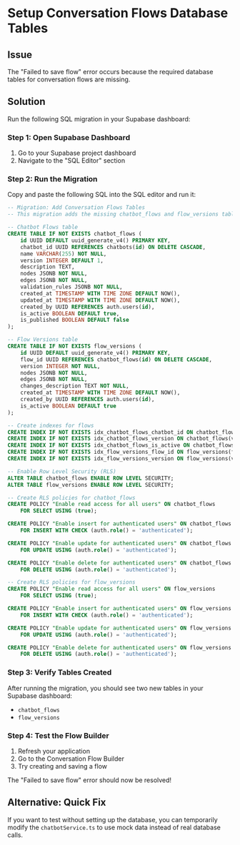 # Setup Conversation Flows Database Tables

## Issue
The "Failed to save flow" error occurs because the required database tables for conversation flows are missing.

## Solution
Run the following SQL migration in your Supabase dashboard:

### Step 1: Open Supabase Dashboard
1. Go to your Supabase project dashboard
2. Navigate to the "SQL Editor" section

### Step 2: Run the Migration
Copy and paste the following SQL into the SQL editor and run it:

```sql
-- Migration: Add Conversation Flows Tables
-- This migration adds the missing chatbot_flows and flow_versions tables

-- Chatbot Flows table
CREATE TABLE IF NOT EXISTS chatbot_flows (
    id UUID DEFAULT uuid_generate_v4() PRIMARY KEY,
    chatbot_id UUID REFERENCES chatbots(id) ON DELETE CASCADE,
    name VARCHAR(255) NOT NULL,
    version INTEGER DEFAULT 1,
    description TEXT,
    nodes JSONB NOT NULL,
    edges JSONB NOT NULL,
    validation_rules JSONB NOT NULL,
    created_at TIMESTAMP WITH TIME ZONE DEFAULT NOW(),
    updated_at TIMESTAMP WITH TIME ZONE DEFAULT NOW(),
    created_by UUID REFERENCES auth.users(id),
    is_active BOOLEAN DEFAULT true,
    is_published BOOLEAN DEFAULT false
);

-- Flow Versions table
CREATE TABLE IF NOT EXISTS flow_versions (
    id UUID DEFAULT uuid_generate_v4() PRIMARY KEY,
    flow_id UUID REFERENCES chatbot_flows(id) ON DELETE CASCADE,
    version INTEGER NOT NULL,
    nodes JSONB NOT NULL,
    edges JSONB NOT NULL,
    changes_description TEXT NOT NULL,
    created_at TIMESTAMP WITH TIME ZONE DEFAULT NOW(),
    created_by UUID REFERENCES auth.users(id),
    is_active BOOLEAN DEFAULT true
);

-- Create indexes for flows
CREATE INDEX IF NOT EXISTS idx_chatbot_flows_chatbot_id ON chatbot_flows(chatbot_id);
CREATE INDEX IF NOT EXISTS idx_chatbot_flows_version ON chatbot_flows(version);
CREATE INDEX IF NOT EXISTS idx_chatbot_flows_is_active ON chatbot_flows(is_active);
CREATE INDEX IF NOT EXISTS idx_flow_versions_flow_id ON flow_versions(flow_id);
CREATE INDEX IF NOT EXISTS idx_flow_versions_version ON flow_versions(version);

-- Enable Row Level Security (RLS)
ALTER TABLE chatbot_flows ENABLE ROW LEVEL SECURITY;
ALTER TABLE flow_versions ENABLE ROW LEVEL SECURITY;

-- Create RLS policies for chatbot_flows
CREATE POLICY "Enable read access for all users" ON chatbot_flows
    FOR SELECT USING (true);

CREATE POLICY "Enable insert for authenticated users" ON chatbot_flows
    FOR INSERT WITH CHECK (auth.role() = 'authenticated');

CREATE POLICY "Enable update for authenticated users" ON chatbot_flows
    FOR UPDATE USING (auth.role() = 'authenticated');

CREATE POLICY "Enable delete for authenticated users" ON chatbot_flows
    FOR DELETE USING (auth.role() = 'authenticated');

-- Create RLS policies for flow_versions
CREATE POLICY "Enable read access for all users" ON flow_versions
    FOR SELECT USING (true);

CREATE POLICY "Enable insert for authenticated users" ON flow_versions
    FOR INSERT WITH CHECK (auth.role() = 'authenticated');

CREATE POLICY "Enable update for authenticated users" ON flow_versions
    FOR UPDATE USING (auth.role() = 'authenticated');

CREATE POLICY "Enable delete for authenticated users" ON flow_versions
    FOR DELETE USING (auth.role() = 'authenticated');
```

### Step 3: Verify Tables Created
After running the migration, you should see two new tables in your Supabase dashboard:
- `chatbot_flows`
- `flow_versions`

### Step 4: Test the Flow Builder
1. Refresh your application
2. Go to the Conversation Flow Builder
3. Try creating and saving a flow

The "Failed to save flow" error should now be resolved!

## Alternative: Quick Fix
If you want to test without setting up the database, you can temporarily modify the `chatbotService.ts` to use mock data instead of real database calls. 